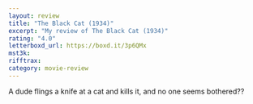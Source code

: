```yaml
---
layout: review
title: "The Black Cat (1934)"
excerpt: "My review of The Black Cat (1934)"
rating: "4.0"
letterboxd_url: https://boxd.it/3p6QMx
mst3k:
rifftrax:
category: movie-review
---
```


A dude flings a knife at a cat and kills it, and no one seems bothered??

